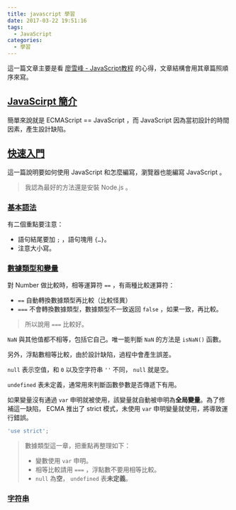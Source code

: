 ```yaml
---
title: javascript 學習
date: 2017-03-22 19:51:16
tags:
  - JavaScript
categories:
  - 學習
---
```


這一篇文章主要是看 [廖雪峰 - JavaScript教程](http://www.liaoxuefeng.com/wiki/001434446689867b27157e896e74d51a89c25cc8b43bdb3000) 的心得，文章結構會用其章篇照順序來寫。

<!--more-->

## [JavaScirpt 簡介](http://www.liaoxuefeng.com/wiki/001434446689867b27157e896e74d51a89c25cc8b43bdb3000/0014344991049250a2c80ec84cb4861bbd1d9b2c0c2850e000)

簡單來說就是 ECMAScript == JavaScript ，而 JavaScript 因為當初設計的時間因素，產生設計缺陷。



## [快速入門](http://www.liaoxuefeng.com/wiki/001434446689867b27157e896e74d51a89c25cc8b43bdb3000/00143449917624134f5c4695b524e81a581ab5a222b05ec000)

這一篇說明要如何使用 JavaScript 和怎麼編寫，瀏覽器也能編寫 JavaScript 。

> 我認為最好的方法還是安裝 Node.js 。



### [基本語法](http://www.liaoxuefeng.com/wiki/001434446689867b27157e896e74d51a89c25cc8b43bdb3000/00143470025281435e4e03117a74438aaf98c4f7b30b307000)

有二個重點要注意：

* 語句結尾要加 `;` ，語句塊用 `{…}`。
* 注意大小寫。



### [數據類型和變量](http://www.liaoxuefeng.com/wiki/001434446689867b27157e896e74d51a89c25cc8b43bdb3000/001434499190108eec0bdf14e704a09935cd112e501e31a000)

對 Number 做比較時，相等運算符 `==` ，有兩種比較運算符：

* `==` 自動轉換數據類型再比較（比較怪異）
* `===` 不會轉換數據類型，數據類型不一致返回 `false` ，如果一致，再比較。



> 所以說用 `===` 比較好。

`NaN` 與其他值都不相等，包括它自己。唯一能判斷 `NaN` 的方法是 `isNaN()` 函數。

另外，浮點數相等比較，由於設計缺陷，過程中會產生誤差。

`null` 表示空值，和 `0` 以及空字符串 `''` 不同， `null` 就是空。

`undefined` 表未定義，通常用來判斷函數參數是否傳遞下有用。

如果變量沒有通過 `var` 申明就被使用，該變量就自動被申明為**全局變量**。為了修補這一缺陷， ECMA 推出了 strict 模式，未使用 `var` 申明變量就使用，將導致運行錯誤。

```javascript
'use strict';
```



> 數據類型這一章，把重點再整理如下：
>
> * 變數使用 `var` 申明。
> * 相等比較請用 `===` ，浮點數不要用相等比較。
> * `null` 為**空**， `undefined` 表**未定義**。



### [字符串](http://www.liaoxuefeng.com/wiki/001434446689867b27157e896e74d51a89c25cc8b43bdb3000/001434499203693072018f8878842a9b0011e3ff4e38b6b000)

